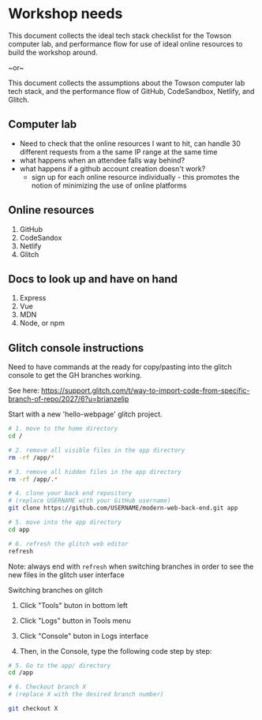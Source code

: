 # Workshop needs

This document collects the ideal tech stack checklist for the Towson computer lab, and performance flow for use of ideal online resources to build the workshop around.

~or~

This document collects the assumptions about the Towson computer lab tech stack, and the performance flow of GitHub, CodeSandbox, Netlify, and Glitch.

## Computer lab

- Need to check that the online resources I want to hit, can handle 30 different requests from a the same IP range at the same time
- what happens when an attendee falls way behind?
- what happens if a github account creation doesn't work?
  - sign up for each online resource individually - this promotes the notion of minimizing the use of online platforms

## Online resources

1. GitHub
2. CodeSandox
3. Netlify
4. Glitch

## Docs to look up and have on hand

1. Express
2. Vue
3. MDN
4. Node, or npm

## Glitch console instructions

Need to have commands at the ready for copy/pasting into the glitch console to get the GH branches working.

See here: https://support.glitch.com/t/way-to-import-code-from-specific-branch-of-repo/2027/6?u=brianzelip

Start with a new 'hello-webpage' glitch project.

```bash
# 1. move to the home directory
cd /

# 2. remove all visible files in the app directory
rm -rf /app/*

# 3. remove all hidden files in the app directory
rm -rf /app/.*

# 4. clone your back end repository
# (replace USERNAME with your GitHub username)
git clone https://github.com/USERNAME/modern-web-back-end.git app

# 5. move into the app directory
cd app

# 6. refresh the glitch web editor
refresh
```

Note: always end with `refresh` when switching branches in order to see the new files in the glitch user interface

Switching branches on glitch

1. Click "Tools" buton in bottom left

2. Click "Logs" button in Tools menu

3. Click "Console" buton in Logs interface

4. Then, in the Console, type the following code step by step: 

```bash
# 5. Go to the app/ directory
cd /app

# 6. Checkout branch X
# (replace X with the desired branch number)

git checkout X
```